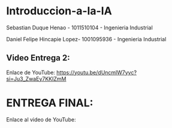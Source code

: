 # Introduccion-a-la-IA

Sebastian Duque Henao - 1011510104 - Ingenieria Industrial

Daniel Felipe Hincapie Lopez- 1001095936 - Ingenieria Industrial

## Video Entrega 2:
Enlace de YouTube: https://youtu.be/dUncmlW7yvc?si=Ju3_ZwaEy7KKIZmM

# ENTREGA FINAL:
Enlace al video de YouTube: 
